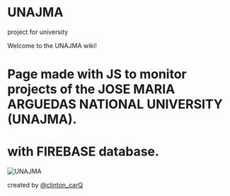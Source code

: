 # UNAJMA
project for university 

Welcome to the UNAJMA wiki!

# **Page made with JS to monitor projects of the JOSE MARIA ARGUEDAS NATIONAL UNIVERSITY (UNAJMA).**
# **with FIREBASE database.**

![UNAJMA](https://radiotitanka.pe/content/img_noticia/084023_unajma-aaa.jpg)

created by [@clinton_carQ](https://twitter.com/clinton_carQ)
